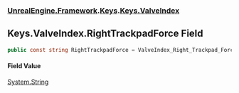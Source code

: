 ### [UnrealEngine.Framework](./UnrealEngine-Framework.md 'UnrealEngine.Framework').[Keys](./Keys.md 'UnrealEngine.Framework.Keys').[Keys.ValveIndex](./Keys-ValveIndex.md 'UnrealEngine.Framework.Keys.ValveIndex')
## Keys.ValveIndex.RightTrackpadForce Field
  
```csharp
public const string RightTrackpadForce = ValveIndex_Right_Trackpad_Force;
```
#### Field Value
[System.String](https://docs.microsoft.com/en-us/dotnet/api/System.String 'System.String')  
